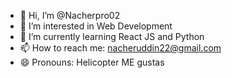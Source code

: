 - 👋 Hi, I’m @Nacherpro02
- 👀 I’m interested in Web Development
- 🌱 I’m currently learning React JS and Python
- 📫 How to reach me: nacheruddin22@gmail.com
- 😄 Pronouns: Helicopter
ME gustas
<!---
Nacherpro02/Nacherpro02 is a ✨ special ✨ repository because its `README.md` (this file) appears on your GitHub profile.
You can click the Preview link to take a look at your changes.
--->
